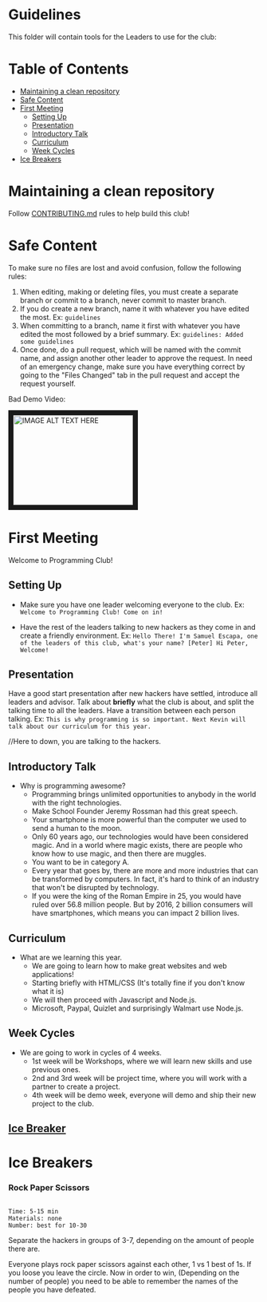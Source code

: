 # Guidelines

This folder will contain tools for the Leaders to use for the club:

# Table of Contents

- [Maintaining a clean repository](CONTRIBUTING.md)
- [Safe Content](#safe-content)
- [First Meeting](#first-meeting)
  - [Setting Up](#setting-up)
  - [Presentation](#presentation)
  - [Introductory Talk](#introductory-talk)
  - [Curriculum](#curriculum)
  - [Week Cycles](#week-cycles)
- [Ice Breakers](#ice-breakers)


# Maintaining a clean repository

Follow [CONTRIBUTING.md](CONTRIBUTING.md) rules to help build this club!

# Safe Content

To make sure no files are lost and avoid confusion, follow the following rules:

1. When editing, making or deleting files, you must create a separate
branch or commit to a branch, never commit to master branch.
2. If you do create a new branch, name it with whatever you have edited the
most. Ex: `guidelines`
3. When committing to a branch, name it first with whatever you have edited the
most followed by a brief summary. Ex: `guidelines: Added some guidelines`
4. Once done, do a pull request, which will be named with the commit name,
and assign another other leader to approve the request. In need of an emergency
change, make sure you have everything correct by going to the "Files Changed"
tab in the pull request and accept the request yourself.

Bad Demo Video:

<a href="https://www.youtube.com/watch?v=OWqhTm0rcX4&feature=youtu.be">
<img src="http://img.youtube.com/vi/OWqhTm0rcX4/0.jpg"  
alt="IMAGE ALT TEXT HERE" width="240" height="180" border="10" /></a>

# First Meeting

Welcome to Programming Club!

## Setting Up

- Make sure you have one leader welcoming everyone to the club. Ex: ` Welcome
to Programming Club! Come on in! `

- Have the rest of the leaders talking to new hackers as they come in and create
 a friendly environment. Ex: `Hello There! I'm Samuel Escapa, one of the
 leaders of this club, what's your name? [Peter] Hi Peter, Welcome!`

## Presentation

Have a good start presentation after new hackers have settled, introduce all
leaders and advisor. Talk about __briefly__ what the club is about, and
split the talking time to all the leaders. Have a transition between each
person talking. Ex: `This is why programming is so important. Next Kevin
will talk about our curriculum for this year.`


//Here to down, you are talking to the hackers.

## Introductory Talk

- Why is programming awesome?
  - Programming brings unlimited opportunities to anybody in the
  world with the right technologies.
  - Make School Founder Jeremy Rossman had this great speech.
  - Your smartphone is more powerful than the computer we used to send a human
  to the moon.
  - Only 60 years ago, our technologies would have been considered magic. And
  in a world where magic exists, there are people who know how to use magic,
  and then there are muggles.
  - You want to be in category A.
  - Every year that goes by, there are more and more industries that can be
  transformed by computers. In fact, it's hard to think of an industry that
  won't be disrupted by technology.
  - If you were the king of the Roman Empire in 25, you would have ruled over
  56.8 million people. But by 2016, 2 billion consumers will have smartphones,
  which means you can impact 2 billion lives.

## Curriculum

- What are we learning this year.
  - We are going to learn how to make great websites and web applications!
  - Starting briefly with HTML/CSS (It's totally fine if you don't
   know what it is)
  - We will then proceed with Javascript and Node.js.
  - Microsoft, Paypal, Quizlet and surprisingly Walmart use Node.js.

## Week Cycles

- We are going to work in cycles of 4 weeks.
  - 1st week will be Workshops, where we will learn new skills and use previous
  ones.
  - 2nd and 3rd week will be project time, where you will work with a partner to
   create a project.
  - 4th week will be demo week, everyone will demo and ship their new project to
    the club.


## [Ice Breaker](#ice-breakers)

# Ice Breakers

### Rock Paper Scissors

```

Time: 5-15 min
Materials: none
Number: best for 10-30

```

Separate the hackers in groups of 3-7, depending on the amount of people there
are.

Everyone plays rock paper scissors against each other, 1 vs 1 best of 1s.
If you loose you leave the circle. Now in order to win, (Depending on the number
 of people) you need to be able to remember the names of the people you have
defeated.
